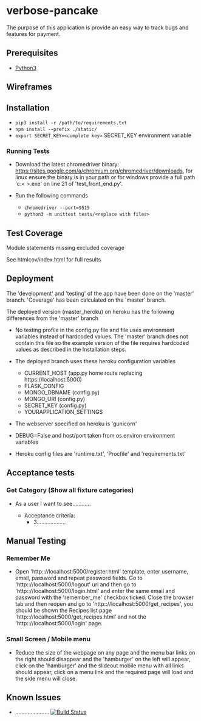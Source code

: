 # verbose-pancake

The purpose of this application is provide an easy way to track bugs and features for payment.

## Prerequisites

* [Python3](https://www.python.org/)

## Wireframes


## Installation

* ```pip3 install -r /path/to/requirements.txt```
* ```npm install --prefix ./static/```
* ```export SECRET_KEY=<complete key>``` SECRET_KEY environment variable

### Running Tests

* Download the latest chromedriver binary: https://sites.google.com/a/chromium.org/chromedriver/downloads, for linux ensure the binary is in your path or for windows provide a full path 'c:\< >.exe' on line 21 of 'test_front_end.py'.  

* Run the following commands
  * ```chromedriver --port=9515```
  * ```python3 -m unittest tests/<replace with files>```

## Test Coverage

Module 	  statements 	missing 	excluded 	coverage

See htmlcov/index.html for full results

## Deployment

The 'development' and 'testing' of the app have been done on the 'master' branch.  'Coverage' has been calculated on the 'master' branch.

The deployed version (master_heroku) on heroku has the following differences from the 'master' branch

* No testing profile in the config.py file and file uses environment variables instead of hardcoded values.  The 'master' branch does not contain this file so the example version of the file requires hardcoded values as described in the Installation steps.

* The deployed branch uses these heroku configuration variables
  * CURRENT_HOST (app.py home route replacing https://localhost:5000)
  * FLASK_CONFIG
  * MONGO_DBNAME (config.py)
  * MONGO_URI (config.py)
  * SECRET_KEY (config.py)
  * YOURAPPLICATION_SETTINGS

* The webserver specified on heroku is 'gunicorn'
* DEBUG=False and host/port taken from os.environ environment variables
* Heroku config files are 'runtime.txt', 'Procfile' and 'requirements.txt'

## Acceptance tests

### Get Category (Show all fixture categories)

* As a user I want to see............

  * Acceptance criteria:
    * 3...................

## Manual Testing

### Remember Me

* Open 'http:://localhost:5000/register.html' template, enter username, email, password and repeat password fields.  Go to 'http:://localhost:5000/logout' url and then go to 'http:://localhost:5000/login.html' and enter the same email and password with the 'remember_me' checkbox ticked.  Close the browser tab and then reopen and go to 'http:://localhost:5000/get_recipes', you should be shown the Recipes list page 'http:://localhost:5000/get_recipes.html' and not the 'http:://localhost:5000/login' page.

### Small Screen / Mobile menu

* Reduce the size of the webpage on any page and the menu bar links on the right should disappear and the 'hamburger' on the left will appear, click on the 'hamburger' and the slideout mobile menu with all links should appear, click on a menu link and the required page will load and the side menu will close.

## Known Issues

* ......................
[![Build Status](https://www.travis-ci.org/ramblingbarney/furry-waffle.svg?branch=master)](https://www.travis-ci.org/ramblingbarney/furry-waffle)
